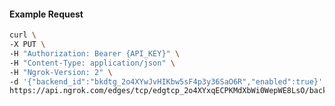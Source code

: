 <!-- Code generated for API Clients. DO NOT EDIT. -->

#### Example Request

```bash
curl \
-X PUT \
-H "Authorization: Bearer {API_KEY}" \
-H "Content-Type: application/json" \
-H "Ngrok-Version: 2" \
-d '{"backend_id":"bkdtg_2o4XYwJvHIKbw5sF4p3y36SaO6R","enabled":true}' \
https://api.ngrok.com/edges/tcp/edgtcp_2o4XYxqECPKMdXbWi0WepWE8LsO/backend
```
